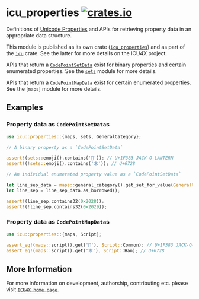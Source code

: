 # icu_properties [![crates.io](https://img.shields.io/crates/v/icu_properties)](https://crates.io/crates/icu_properties)

Definitions of [Unicode Properties] and APIs for
retrieving property data in an appropriate data structure.

This module is published as its own crate ([`icu_properties`](https://docs.rs/icu_properties/latest/icu_properties/))
and as part of the [`icu`](https://docs.rs/icu/latest/icu/) crate. See the latter for more details on the ICU4X project.

APIs that return a [`CodePointSetData`] exist for binary properties and certain enumerated
properties. See the [`sets`] module for more details.

APIs that return a [`CodePointMapData`] exist for certain enumerated properties. See the
[`maps`] module for more details.

## Examples

### Property data as `CodePointSetData`s

```rust
use icu::properties::{maps, sets, GeneralCategory};

// A binary property as a `CodePointSetData`

assert!(sets::emoji().contains('🎃')); // U+1F383 JACK-O-LANTERN
assert!(!sets::emoji().contains('木')); // U+6728

// An individual enumerated property value as a `CodePointSetData`

let line_sep_data = maps::general_category().get_set_for_value(GeneralCategory::LineSeparator);
let line_sep = line_sep_data.as_borrowed();

assert!(line_sep.contains32(0x2028));
assert!(!line_sep.contains32(0x2029));
```

### Property data as `CodePointMapData`s

```rust
use icu::properties::{maps, Script};

assert_eq!(maps::script().get('🎃'), Script::Common); // U+1F383 JACK-O-LANTERN
assert_eq!(maps::script().get('木'), Script::Han); // U+6728
```

[`ICU4X`]: ../icu/index.html
[Unicode Properties]: https://unicode-org.github.io/icu/userguide/strings/properties.html
[`CodePointSetData`]: crate::sets::CodePointSetData
[`CodePointMapData`]: crate::maps::CodePointMapData
[`sets`]: crate::sets

## More Information

For more information on development, authorship, contributing etc. please visit [`ICU4X home page`](https://github.com/unicode-org/icu4x).
